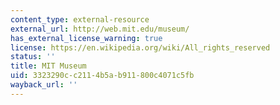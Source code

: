 ```yaml
---
content_type: external-resource
external_url: http://web.mit.edu/museum/
has_external_license_warning: true
license: https://en.wikipedia.org/wiki/All_rights_reserved
status: ''
title: MIT Museum
uid: 3323290c-c211-4b5a-b911-800c4071c5fb
wayback_url: ''
---
```

